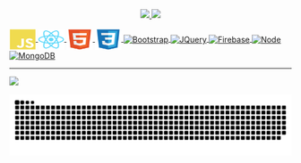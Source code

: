 <div align="center">
  <a href="https://github.com/filipearray">
  <img height="180em" src="https://github-readme-stats.vercel.app/api?username=filipearray&show_icons=true&theme=merko&include_all_commits=true&count_private=true"/>
  <img height="180em" src="https://github-readme-stats.vercel.app/api/top-langs/?username=filipearray&layout=compact&langs_count=7&theme=dark"/>
</div>
  <div style="display: inline_block"><br>
  <img align="center" alt="JavaScript" height="37" width="47" src="https://raw.githubusercontent.com/devicons/devicon/master/icons/javascript/javascript-plain.svg">
  <img align="center" alt="React" height="37" width="47" src="https://raw.githubusercontent.com/devicons/devicon/master/icons/react/react-original.svg">
  <img align="center" alt="HTML" height="37" width="47" src="https://raw.githubusercontent.com/devicons/devicon/master/icons/html5/html5-original.svg">
  <img align="center" alt="CSS" height="37" width="47" src="https://raw.githubusercontent.com/devicons/devicon/master/icons/css3/css3-original.svg">
  <img align="center" alt="Bootstrap" height="37" width="47" src="https://cdn.jsdelivr.net/gh/devicons/devicon/icons/bootstrap/bootstrap-plain.svg">
  <img align="center" alt="JQuery" height="37" width="47" src="https://cdn.jsdelivr.net/gh/devicons/devicon/icons/jquery/jquery-original.svg">
  <img align="center" alt="Firebase" height="37" width="47" src="https://cdn.jsdelivr.net/gh/devicons/devicon/icons/firebase/firebase-plain.svg">
  <img align="center" alt="Node" height="77" width="77" src="https://cdn.jsdelivr.net/gh/devicons/devicon/icons/nodejs/nodejs-original-wordmark.svg">
  <img align="center" alt="MongoDB" height="37" width="47" src="https://cdn.jsdelivr.net/gh/devicons/devicon/icons/mongodb/mongodb-plain.svg">
</div>
<hr>
<div> 
  <a href="https://twitter.com/filipearray" target="_blank"><img src="https://img.shields.io/badge/Twitter-1DA1F2?style=for-the-badge&logo=twitter&logoColor=white" target="_blank"></a>
  
![Snake animation](https://github.com/filipearray/filipearray/blob/output/github-contribution-grid-snake.svg)

 
